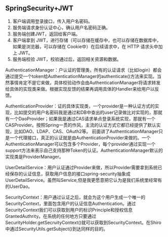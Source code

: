 
## SpringSecurity+JWT

1. 客户端调用登录接口，传入用户名密码。
2. 服务端请求身份认证中心，确认用户名密码正确。
3. 服务端创建JWT，返回给客户端。
4. 客户端拿到 JWT，进行存储（可以存储在缓存中，也可以存储在数据库中，如果是浏览器，可以存储在 Cookie中）在后续请求中，在 HTTP 请求头中加上 JWT。
5. 服务端校验 JWT，校验通过后，返回相关资源和数据。

AuthenticationManager：户认证的管理类，所有的认证请求（比如login）都会通过提交一个token给AuthenticationManager的authenticate()方法来实现。当然事情肯定不是它来做，具体校验动作会由AuthenticationManager将请求转发给具体的实现类来做。根据实现反馈的结果再调用具体的Handler来给用户以反馈。

AuthenticationProvider：证的具体实现类，一个provider是一种认证方式的实现，比如提交的用户名密码我是通过和DB中查出的user记录做比对实现的，那就有一个DaoProvider；如果我是通过CAS请求单点登录系统实现，那就有一个CASProvider。按照Spring一贯的作风，主流的认证方式它都已经提供了默认实现，比如DAO、LDAP、CAS、OAuth2等。
                       前面讲了AuthenticationManager只是一个代理接口，真正的认证就是由AuthenticationProvider来做的。一个AuthenticationManager可以包含多个Provider，每个provider通过实现一个support方法来表示自己支持那种Token的认证。AuthenticationManager默认的实现类是ProviderManager。

UserDetailService：用户认证通过Provider来做，所以Provider需要拿到系统已经保存的认证信息，获取用户信息的接口spring-security抽象成UserDetailService。虽然叫Service,但是我更愿意把它认为是我们系统里经常有的UserDao。

SecurityContext：用户通过认证之后，就会为这个用户生成一个唯一的SecurityContext，里面包含用户的认证信息Authentication。通过SecurityContext我们可以获取到用户的标识Principle和授权信息GrantedAuthrity。在系统的任何地方只要通过SecurityHolder.getSecruityContext()就可以获取到SecurityContext。在Shiro中通过SecurityUtils.getSubject()到达同样的目的。